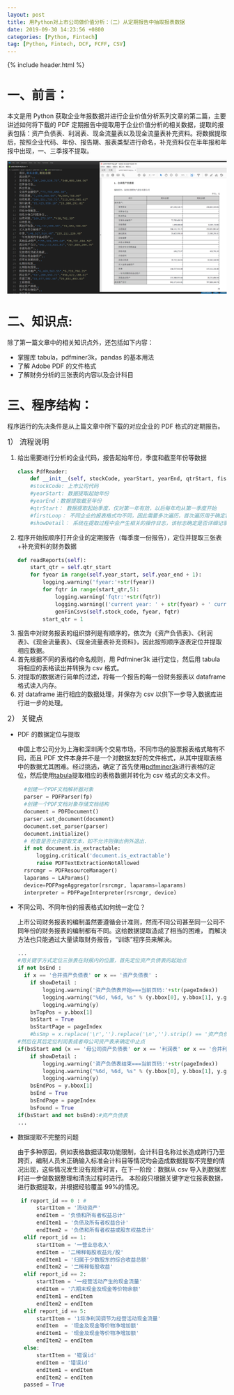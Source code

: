 ```yaml
---
layout: post
title: 用Python对上市公司做价值分析：（二）从定期报告中抽取报表数据
date: 2019-09-30 14:23:56 +0800
categories: [Python, Fintech]
tag: [Python, Fintech, DCF, FCFF, CSV]
---
```


{% include header.html %}

# 一、前言：

本文是用 Python 获取企业年报数据并进行企业价值分析系列文章的第二篇，主要讲述如何将下载的 PDF 定期报告中提取用于企业价值分析的相关数据，提取的报表包括：资产负债表、利润表、现金流量表以及现金流量表补充资料。将数据提取后，按照企业代码、年份、报告期、报表类型进行命名，补充资料仅在半年报和年报中出现，一、三季报不提取。

![从报告中提取的报表数据](/assets/images/pdf_csv.png)

# 二、知识点:

除了第一篇文章中的相关知识点外，还包括如下内容：

- 掌握库 tabula，pdfminer3k，pandas 的基本用法
- 了解 Adobe PDF 的文件格式
- 了解财务分析的三张表的内容以及会计科目
<!--more-->

# 三、程序结构：

程序运行的先决条件是从上篇文章中所下载的对应企业的 PDF 格式的定期报告。

<big>1） 流程说明</big>

1. 给出需要进行分析的企业代码，报告起始年份，季度和截至年份等数据
   ```python
   class PdfReader:
       def __init__(self, stockCode, yearStart, yearEnd, qtrStart, fistLoop, showDetail):
       #stockCode: 上市公司代码
       #yearStart: 数据提取起始年份
       #yearEnd：数据提取截至年份
       #qtrStart： 数据提取起始季度，仅对第一年有效，以后每年均从第一季度开始
       #firstLoop： 不同企业的报表格式均不同，因此需要多次遍历，首次遍历用于确定表格的最大可能边界
       #showDetail： 系统在提取过程中会产生相关的操作日志，该标志确定是否详细记录相关日志
   ```
2. 程序开始按顺序打开企业的定期报告（每季度一份报告），定位并提取三张表+补充资料的财务数据
   ```python
   def readReports(self):
       start_qtr = self.qtr_start
       for fyear in range(self.year_start, self.year_end + 1):
           logging.warning('fyear:'+str(fyear))
           for fqtr in range(start_qtr,5):
               logging.warning('fqtr:'+str(fqtr))
               logging.warning(('current year: ' + str(fyear) + ' current quater:' + str(fqtr)).center(120,' '))
               genFinCsvs(self.stock_code, fyear, fqtr)
           start_qtr = 1
   ```
3. 报告中对财务报表的组织排列是有顺序的，依次为《资产负债表》、《利润表》、《现金流量表》、《现金流量表补充资料》，因此按照顺序逐表定位并提取相应数据。
4. 首先根据不同的表格的命名规则，用 Pdfminer3k 进行定位，然后用 tabula 将相应的表格读出并转换为 csv 格式。
5. 对提取的数据进行简单的过滤，将每一个报告的每一份财务报表以 dataframe 格式读入内存。
6. 对 dataframe 进行相应的数据处理，并保存为 csv 以供下一步导入数据库进行进一步的处理。

<big>2） 关键点</big>

- PDF 的数据定位与提取

  中国上市公司分为上海和深圳两个交易市场，不同市场的股票报表格式略有不同，而且 PDF 文件本身并不是一个对数据友好的文件格式，从其中提取表格中的数据尤其困难。经过挑选，确定了首先使用[pdfminer3k](https://github.com/jaepil/pdfminer3k/)进行表格的定位，然后使用[tabula](https://tabula.technology/)提取相应的表格数据并转化为 csv 格式的文本文件。

  ```python
    #创建一个PDF文档解析器对象
    parser = PDFParser(fp)
    #创建一个PDF文档对象存储文档结构
    document = PDFDocument()
    parser.set_document(document)
    document.set_parser(parser)
    document.initialize()
    # 检查是否允许提取文本，如不允许则弹出例外退出.
    if not document.is_extractable:
        logging.critical('document.is_extractable')
        raise PDFTextExtractionNotAllowed
    rsrcmgr = PDFResourceManager()
    laparams = LAParams()
    device=PDFPageAggregator(rsrcmgr, laparams=laparams)
    interpreter = PDFPageInterpreter(rsrcmgr, device)

  ```

- 不同公司、不同年份的报表格式如何统一定位？

  上市公司财务报表的编制虽然要遵循会计准则，然而不同公司甚至同一公司不同年份的财务报表的编制都有不同。这给数据提取造成了相当的困难， 而解决方法也只能通过大量读取财务报告，“训练”程序员来解决。

  ```python
  ...
  #用关键字方式定位三张表在财报内的位置，首先定位资产负债表的起始点
  if not bsEnd :
    if x == '合并资产负债表' or x == '资产负债表' :
      if showDetail :
          logging.warning('资产负债表开始===当前页码:'+str(pageIndex))
          logging.warning("%6d, %6d, %s" % (y.bbox[0], y.bbox[1], y.get_text().replace('\n', '_')))
          logging.warning(y)
      bsTopPos = y.bbox[1]
      bsStart = True
      bsStartPage = pageIndex
      #bsSmp = x.replace('\r','').replace('\n','').strip() == '资产负债表'
  #然后在其后定位利润表或者母公司资产表来确定中止点
  if(bsStart and (x == '母公司资产负债表' or x == '利润表' or x == '合并利润表')) :
      if showDetail :
          logging.warning('资产负债表结束===当前页码:'+str(pageIndex))
          logging.warning("%6d, %6d, %s" % (y.bbox[0], y.bbox[1], y.get_text().replace('\n', '_')))
          logging.warning(y)
      bsEndPos = y.bbox[1]
      bsEnd = True
      bsEndPage = pageIndex
      bsFound = True
  if(bsStart and not bsEnd):#资产负债表
  ...
  ```

- 数据提取不完整的问题

  由于多种原因，例如表格数据读取功能限制，会计科目名称过长造成跨行乃至跨页，编制人员未正确输入标准会计科目等情况均会造成数据提取不完整的情况出现，这些情况发生没有规律可言，在下一阶段：数据从 csv 导入到数据库时进一步做数据整理和清洗过程时进行。
  本阶段只根据关键字定位报表数据，进行数据提取，并根据经验覆盖 99%的情况。

  ```python
   if report_id == 0 : #
        startItem = '流动资产'
        endItem = '负债和所有者权益总计'
        endItem1 = '负债及所有者权益合计'
        endItem2 = '负债和所有者权益或股东权益总计'
    elif report_id == 1:
        startItem = '一营业总收入'
        endItem = '二稀释每股收益元/股'
        endItem1 = '归属于少数股东的综合收益总额'
        endItem2 = '二稀释每股收益'
    elif report_id == 2:
        startItem = '一经营活动产生的现金流量'
        endItem = '六期末现金及现金等价物余额'
        endItem1 = endItem
        endItem2 = endItem
    elif report_id == 5:
        startItem = '1将净利润调节为经营活动现金流量'
        endItem  = '现金及现金等价物净增加额'
        endItem1 = '现金及现金等价物净增加额'
        endItem2 = endItem
    else:
        startItem = '错误id'
        endItem = '错误id'
        endItem1 = endItem
        endItem2 = endItem
    passed = True

  ```
